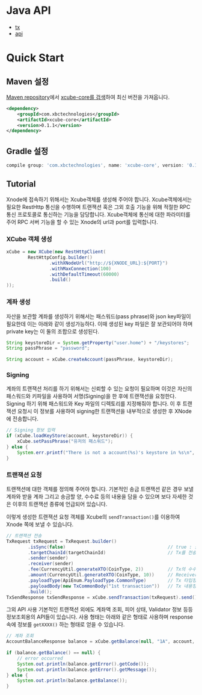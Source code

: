 # Java API

- [tx](./java-tx.md)
- [api](./java-api.md)

# Quick Start

## Maven 설정
[Maven repository](https://mvnrepository.com/)에서 [xcube-core를 검색](https://mvnrepository.com/artifact/com.xbctechnologies/xcube-core)하여 최신 버전을 가져옵니다.

```xml
<dependency>
    <groupId>com.xbctechnologies</groupId>
    <artifactId>xcube-core</artifactId>
    <version>0.1.1</version>
</dependency>
```

## Gradle 설정
```gradle
compile group: 'com.xbctechnologies', name: 'xcube-core', version: '0.1.1'
```

## Tutorial
Xnode에 접속하기 위해서는 Xcube객체를 생성해 주어야 합니다. Xcube객체에서는 필요한 RestHttp 통신을 수행하며 트랜잭션 혹은 그외 호출 기능을 위해 적절한 RPC 통신 프로토콜로 통신하는 기능을 담당합니다.
Xcube객체에 통신에 대한 파라미터를 주어 RPC 서버 기능을 할 수 있는 Xnode의 url과 port를 입력합니다.

### XCube 객체 생성
```java
xCube = new XCube(new RestHttpClient(
        RestHttpConfig.builder()
                .withXNodeUrl("http://${XNODE_URL}:${PORT}")
                .withMaxConnection(100)
                .withDefaultTimeout(60000)
                .build()
));
```

### 계좌 생성
자산을 보관할 계좌를 생성하기 위해서는 패스워드(pass phrase)와 json key파일이 필요한데 이는 아래와 같이 생성가능하다. 이때 생성된 key 파일은 잘 보관되어야 하며 private key는 이 둘의 조합으로 생성된다.
```java
String keystoreDir = System.getProperty("user.home") + "/keystores";
String passPhrase = "password";
 
String account = xCube.createAccount(passPhrase, keystoreDir);
```

### Signing
계좌의 트랜잭션 처리를 하기 위해서는 신뢰할 수 있는 요청이 필요하며 이것은 자신의 패스워드와 키파일을 사용하여 서명(Signing)을 한 후에 트랜잭션을 요청한다. Signing 하기 위해  패스워드와 Key 파일의 디렉토리를 지정해줘야 합니다. 이 후 트랜잭션 요청시 이 정보를 사용하여 signing한 트랜잭션을 내부적으로 생성한 후 XNode에 전송합니다.
```java
// Signing 정보 입력
if (xCube.loadKeyStore(account, keystoreDir)) {
    xCube.setPassPhrase("유저의 패스워드");
} else {
    System.err.printf("There is not a account(%s)'s keystore in %s\n", account, keystoreDir);
}
```

### 트랜잭션 요청
트랜잭션에 대한 객체를 정의해 주어야 합니다. 기본적인 송금 트랜잭션 같은 경우 보낼 계좌와 받을 계좌 그리고 송금할 양, 수수료 등의 내용을 담을 수 있으며 보다 자세한 것은 이후의 트랜잭션 종류에 언급되어 있습니다.

이렇게 생성한 트랜잭션 요청 객체를 Xcube의 `sendTransaction()`를 이용하여 Xnode 쪽에 보낼 수 있습니다.

```java
// 트랜잭션 전송
TxRequest txRequest = TxRequest.builder()
        .isSync(false)                                      // true : 블록에 포함된 이후 리턴, false : Tx 검증 후 리턴
        .targetChainId(targetChainId)                       // Tx를 전송할 Chain ID
        .sender(sender)
        .receiver(sender)
        .fee(CurrencyUtil.generateXTO(CoinType, 2))         // Tx의 수수료
        .amount(CurrencyUtil.generateXTO(CoinType, 10))     // Receiver에게 전송할 토큰양
        .payloadType(ApiEnum.PayloadType.CommonType)        // Tx 타입정의
        .payloadBody(new TxCommonBody("1st transaction"))   // Tx 내용정의 (하단에 정의된 트랜잭션 타입별 Body를 이용)
        .build();
TxSendResponse txSendResponse = xCube.sendTransaction(txRequest).send();
```

그외 API 사용
기본적인 트랜잭션 외에도 계좌액 조회, 피어 상태, Validator 정보 등등 정보조회용의 API들이 있습니다. 사용 형태는 아래와 같은 형태로 사용하며 response속에 정보를 `getXXXX()` 하는 형태로 얻을 수 있습니다.

```java
// 계좌 조회
AccountBalanceResponse balance = xCube.getBalance(null, "1A", account, CoinType).send();
 
if (balance.getBalance() == null) {
    // error occurred
    System.out.println(balance.getError().getCode());
    System.out.println(balance.getError().getMessage());
} else {
    System.out.println(balance.getBalance());
}
```
